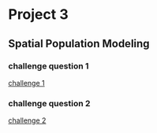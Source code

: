 # Project 3
## Spatial Population Modeling
### challenge question 1
[challenge 1](project3challenge1.md)  
### challenge question 2
[challenge 2](project3challenge2.md)  

